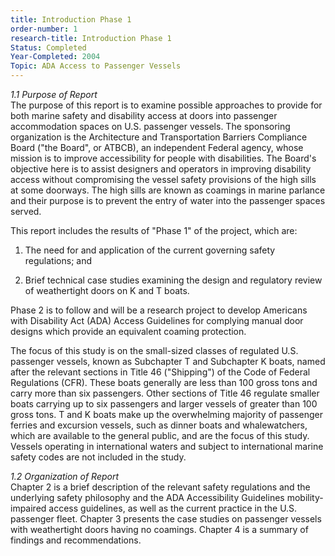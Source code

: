 ```yaml
---
title: Introduction Phase 1
order-number: 1
research-title: Introduction Phase 1
Status: Completed
Year-Completed: 2004
Topic: ADA Access to Passenger Vessels
---
```


*1.1 Purpose of Report*\
The purpose of this report is to examine possible approaches to provide for both marine safety and disability access at doors into passenger accommodation spaces on U.S. passenger vessels. The sponsoring organization is the Architecture and Transportation Barriers Compliance Board ("the Board", or ATBCB), an independent Federal agency, whose mission is to improve accessibility for people with disabilities. The Board's objective here is to assist designers and operators in improving disability access without compromising the vessel safety provisions of the high sills at some doorways. The high sills are known as coamings in marine parlance and their purpose is to prevent the entry of water into the passenger spaces served.

This report includes the results of "Phase 1" of the project, which are:

1.  The need for and application of the current governing safety regulations; and

2.  Brief technical case studies examining the design and regulatory review of weathertight doors on K and T boats.

Phase 2 is to follow and will be a research project to develop Americans with Disability Act (ADA) Access Guidelines for complying manual door designs which provide an equivalent coaming protection.

The focus of this study is on the small-sized classes of regulated U.S. passenger vessels, known as Subchapter T and Subchapter K boats, named after the relevant sections in Title 46 ("Shipping") of the Code of Federal Regulations (CFR). These boats generally are less than 100 gross tons and carry more than six passengers. Other sections of Title 46 regulate smaller boats carrying up to six passengers and larger vessels of greater than 100 gross tons. T and K boats make up the overwhelming majority of passenger ferries and excursion vessels, such as dinner boats and whalewatchers, which are available to the general public, and are the focus of this study. Vessels operating in international waters and subject to international marine safety codes are not included in the study.

*1.2 Organization of Report*\
Chapter 2 is a brief description of the relevant safety regulations and the underlying safety philosophy and the ADA Accessibility Guidelines mobility-impaired access guidelines, as well as the current practice in the U.S. passenger fleet. Chapter 3 presents the case studies on passenger vessels with weathertight doors having no coamings. Chapter 4 is a summary of findings and recommendations.
